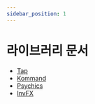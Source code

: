 ```yaml
---
sidebar_position: 1
---
```


# 라이브러리 문서

- [Tap](tap/Index.md)
- [Kommand](kommand/Index.md)
- [Psychics](psychics/Index.md)
- [InvFX](invfx/Index.md)